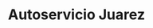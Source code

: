 ---
title: "Autoservicio Juarez"
url: /lourdes/autoservicio-juarez/
shop: reparación de automóviles
---